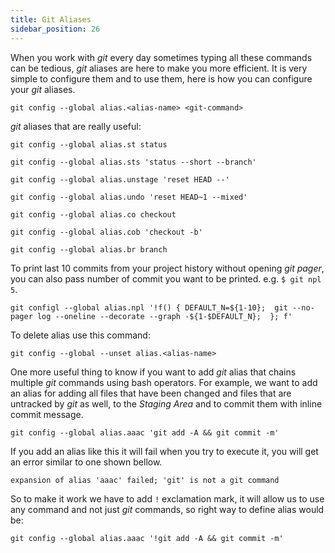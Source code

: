 ```yaml
---
title: Git Aliases
sidebar_position: 26
---
```


When you work with *git* every day sometimes typing all these commands can be tedious, *git* aliases are
here to make you more efficient. It is very simple to configure them and to use them,
here is how you can configure your *git* aliases.

`git config --global alias.<alias-name> <git-command>`

*git* aliases that are really useful:

`git config --global alias.st status`

`git config --global alias.sts 'status --short --branch'`

`git config --global alias.unstage 'reset HEAD --'`

`git config --global alias.undo 'reset HEAD~1 --mixed'`

`git config --global alias.co checkout`

`git config --global alias.cob 'checkout -b'`

`git config --global alias.br branch`

To print last 10 commits from your project history without opening *git pager*,
you can also pass number of commit you want to be printed. e.g. `$ git npl 5`.

`git configl --global alias.npl '!f() { DEFAULT_N=${1-10};  git --no-pager log --oneline --decorate --graph -${1-$DEFAULT_N};  }; f'`

To delete alias use this command:

`git config --global --unset alias.<alias-name>`

One more useful thing to know if you want to add *git* alias that chains multiple *git* commands
using bash operators. For example, we want to add an alias for adding all files that have been changed
and files that are untracked by *git* as well, to the *Staging Area* and to commit them with inline
commit message.

`git config --global alias.aaac 'git add -A && git commit -m'`

If you add an alias like this it will fail when you try to execute it, you will get an error similar to one shown bellow.

`expansion of alias 'aaac' failed; 'git' is not a git command`

So to make it work we have to add `!` exclamation mark, it will allow us to use any command and not just *git* commands,
so right way to define alias would be:

`git config --global alias.aaac '!git add -A && git commit -m'`

